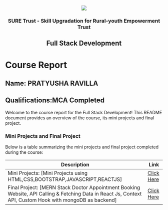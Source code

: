 <!-- PROJECT LOGO -->
<br />

<div align="center">
   <img src='https://user-images.githubusercontent.com/73131499/166115643-d3187f47-d38f-41b2-ae42-5ecbbc60de14.png' />


<h3 align="center">SURE Trust - Skill Upgradation for Rural-youth Empowerment Trust</h3>
  <h2> Full Stack Development </h2>  
</div>

# Course Report

## Name: PRATYUSHA RAVILLA

## Qualifications:MCA Completed

Welcome to the course report for the Full Stack Development! This README document provides an overview of the course, its mini projects and final project.

### Mini Projects and Final Project

Below is a table summarizing the mini projects and final project completed during the course:

| Description                                                 | Link                                    |
|-------------------------------------------------------------|-----------------------------------------|
| Mini Projects: [Mini Projects using HTML,CSS,BOOTSTRAP,JAVASCRIPT,REACTJS] |[Click Here](https://github.com/sure-trust/G15_FSD/tree/main/Mini%20Projects/PRATYUSHA%20RAVILLA) |
| Final Project: [MERN Stack Doctor Appointment Booking Website, API Calling & Fetching Data in React Js, Context API, Custom Hook with mongoDB as backend] |[Click Here](https://github.com/sure-trust/G15_FSD/tree/main/Final%20Capstone%20Project/PRATYUSHA%20RAVILLA/Medico.in) |